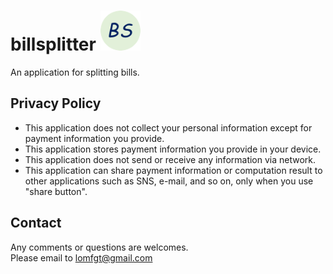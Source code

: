 # billsplitter <img src="https://github.com/tdj-lomf/billsplitter/blob/master/android/app/src/main/res/mipmap-hdpi/ic_launcher.png" alt="icon" width=64 height=64>
An application for splitting bills.

## Privacy Policy
- This application does not collect your personal information except for payment information you provide.
- This application stores payment information you provide in your device.
- This application does not send or receive any information via network.
- This application can share payment information or computation result to other applications such as SNS, e-mail, and so on, only when you use "share button".

## Contact
Any comments or questions are welcomes.  
Please email to lomfgt@gmail.com
